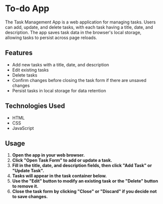 # To-do App

The Task Management App is a web application for managing tasks. Users can add, update, and delete tasks, with each task having a title, date, and description. The app saves task data in the browser's local storage, allowing tasks to persist across page reloads.

## Features
- Add new tasks with a title, date, and description
- Edit existing tasks
- Delete tasks
- Confirm changes before closing the task form if there are unsaved changes
- Persist tasks in local storage for data retention

## Technologies Used
- HTML
- CSS
- JavaScript

## Usage
1. **Open the app in your web browser.**
2. **Click "Open Task Form" to add or update a task.**
3. **Fill in the title, date, and description fields, then click "Add Task" or "Update Task".**
4. **Tasks will appear in the task container below.**
5. **Use the "Edit" button to modify an existing task or the "Delete" button to remove it.**
6. **Close the task form by clicking "Close" or "Discard" if you decide not to save changes.**
